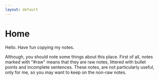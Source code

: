 ```yaml
---
layout: default
---
```

# Home
Hello. Have fun copying my notes.

Although, you should note some things about this place. First of all, notes marked with "#raw" means that they are raw notes, littered with bullet points and incomplete sentences. These notes, are not particularly useful, only for me, so you may want to keep on the non-raw notes.